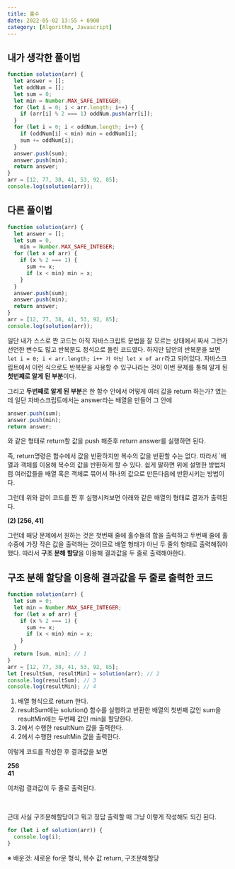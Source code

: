 ```yaml
---
title: 홀수
date: 2022-05-02 13:55 + 0900
category: [Algorithm, Javascript]
---
```


## 내가 생각한 풀이법

```js
function solution(arr) {
  let answer = [];
  let oddNum = [];
  let sum = 0;
  let min = Number.MAX_SAFE_INTEGER;
  for (let i = 0; i < arr.length; i++) {
    if (arr[i] % 2 === 1) oddNum.push(arr[i]);
  }
  for (let i = 0; i < oddNum.length; i++) {
    if (oddNum[i] < min) min = oddNum[i];
    sum += oddNum[i];
  }
  answer.push(sum);
  answer.push(min);
  return answer;
}
arr = [12, 77, 38, 41, 53, 92, 85];
console.log(solution(arr));
```

## 다른 풀이법

```js
function solution(arr) {
  let answer = [];
  let sum = 0,
    min = Number.MAX_SAFE_INTEGER;
  for (let x of arr) {
    if (x % 2 === 1) {
      sum += x;
      if (x < min) min = x;
    }
  }
  answer.push(sum);
  answer.push(min);
  return answer;
}
arr = [12, 77, 38, 41, 53, 92, 85];
console.log(solution(arr));
```

일단 내가 스스로 짠 코드는 아직 자바스크립트 문법을 잘 모르는 상태에서 짜서 그런가 선언한 변수도 많고 반복문도 정석으로 돌린 코드였다. 하지만 답안의 반복문을 보면 `let i = 0; i < arr.length; i++ 가 아닌 let x of arr`라고 되어있다. 자바스크립트에서 이런 식으로도 반복문을 사용할 수 있구나라는 것이 이번 문제를 통해 알게 된 **첫번째로 알게 된 부분**이다.

그리고 **두번째로 알게 된 부분**은 한 함수 안에서 어떻게 여러 값을 return 하는가? 였는데 일단 자바스크립트에서는 answer라는 배열을 만들어 그 안에

```javascript
answer.push(sum);
answer.push(min);
return answer;
```

와 같은 형태로 return할 값을 push 해준후 return answer를 실행하면 된다.

즉, return명령은 함수에서 값을 반환하지만 복수의 값을 반환할 수는 없다. 따라서 `배열과 객체를 이용해 복수의 값을 반환하게 할 수 있다. 쉽게 말하면 위에 설명한 방법처럼 여러값들을 배열 혹은 객체로 묶어서 하나의 값으로 만든다음에 반환시키는 방법이다.

그런데 위와 같이 코드를 짠 후 실행시켜보면 아래와 같은 배열의 형태로 결과가 출력된다.

**(2) [256, 41]**

그런데 해당 문제에서 원하는 것은 첫번째 줄에 홀수들의 합을 출력하고 두번째 줄에 홀수중에 가장 작은 값을 출력하는 것이므로 배열 형태가 아닌 두 줄의 형태로 출력해줘야 했다.
따라서 **구조 분해 할당**을 이용해 결과값을 두 줄로 출력해야한다.

## 구조 분해 할당을 이용해 결과값을 두 줄로 출력한 코드

```js
function solution(arr) {
  let sum = 0;
  let min = Number.MAX_SAFE_INTEGER;
  for (let x of arr) {
    if (x % 2 === 1) {
      sum += x;
      if (x < min) min = x;
    }
  }
  return [sum, min]; // 1
}
arr = [12, 77, 38, 41, 53, 92, 85];
let [resultSum, resultMin] = solution(arr); // 2
console.log(resultSum); // 3
console.log(resultMin); // 4
```

1. 배열 형식으로 return 한다.
2. resultSum에는 solution() 함수를 실행하고 반환한 배열의 첫번째 값인 sum을 resultMin에는 두번째 값인 min을 할당한다.
3. 2에서 수행한 resultNum 값을 출력한다.
4. 2에서 수행한 resultMin 값을 출력한다.

이렇게 코드를 작성한 후 결과값을 보면

**256**<br/>
**41**

이처럼 결과값이 두 줄로 출력된다.

<br>

근데 사실 구조분해할당이고 뭐고 정답 출력할 때 그냥 이렇게 작성해도 되긴 된다.

```js
for (let i of solution(arr)) {
  console.log(i);
}
```

※ 배운것: 새로운 for문 형식, 복수 값 return, 구조분해할당
